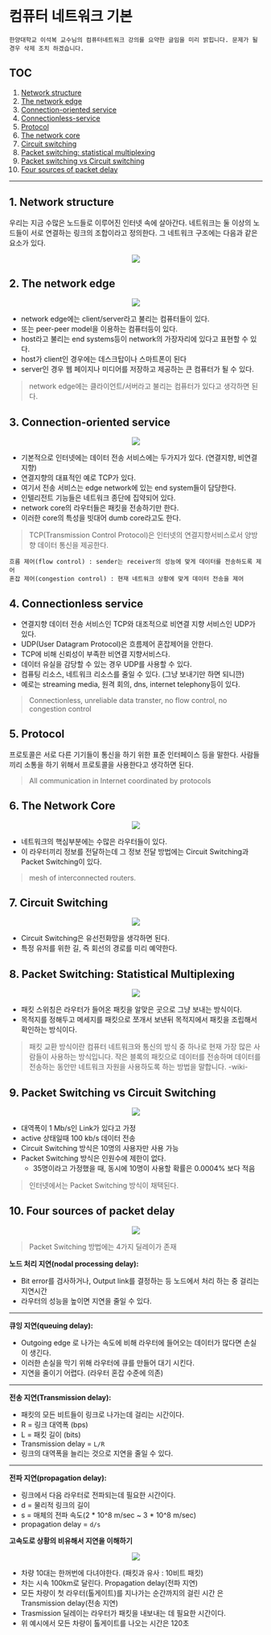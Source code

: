 # 컴퓨터 네트워크 기본

```
한양대학교 이석복 교수님의 컴퓨터네트워크 강의를 요약한 글임을 미리 밝힙니다. 문제가 될 경우 삭제 조치 하겠습니다.
```

## TOC

1. [Network structure](#1-Network-structure)
2. [The network edge](#2-the-network-edge)
3. [Connection-oriented service](#3-connection-oriented-service)
4. [Connectionless-service](#4-connectionless-service)
5. [Protocol](#5-protocol)
6. [The network core](#6-the-network-core)
7. [Circuit switching](#7-circuit-switching)
8. [Packet switching: statistical multiplexing](#8-packet-switching-statistical-multiplexing)
9. [Packet switching vs Circuit switching](#9-packet-switching-vs-circuit-switching)
10. [Four sources of packet delay](#10-four-sources-of-packet-delay)

---

## 1. Network structure

우리는 지금 수많은 노드들로 이루어진 인터넷 속에 살아간다. 네트워크는 둘 이상의 노드들이
서로 연결하는 링크의 조합이라고 정의한다. 그 네트워크 구조에는 다음과 같은 요소가 있다.

<p align ="center">
<img src="../resource/network_hanyang/a_closer_look_network.PNG">
</p>

## 2. The network edge

<p align ="center">
<img src="../resource/network_hanyang/the_network_edge.PNG">
</p>

- network edge에는 client/server라고 불리는 컴퓨터들이 있다.
- 또는 peer-peer model을 이용하는 컴퓨터등이 있다.
- host라고 불리는 end systems등이 network의 가장자리에 있다고 표현할 수 있다.
- host가 client인 경우에는 데스크탑이나 스마트폰이 된다
- server인 경우 웹 페이지나 미디어를 저장하고 제공하는 큰 컴퓨터가 될 수 있다.

> network edge에는 클라이언트/서버라고 불리는 컴퓨터가 있다고 생각하면 된다.

## 3. Connection-oriented service

<p align ="center">
<img src="../resource/network_hanyang/connection_oriented_service.PNG">
</p>

- 기본적으로 인터넷에는 데이터 전송 서비스에는 두가지가 있다. (연결지향, 비연결지향)
- 연결지향의 대표적인 예로 TCP가 있다.
- 여기서 전송 서비스는 edge network에 있는 end system들이 담당한다.
- 인텔리전트 기능들은 네트워크 종단에 집약되어 있다.
- network core의 라우터들은 패킷을 전송하기만 한다.
- 이러한 core의 특성을 빗대어 dumb core라고도 한다.

> TCP(Transmission Control Protocol)은 인터넷의 연결지향서비스로서 양방향 데이터 통신을 제공한다.

```
흐름 제어(flow control) : sender는 receiver의 성능에 맞게 데이터를 전송하도록 제어
혼잡 제어(congestion control) : 현재 네트워크 상황에 맞게 데이터 전송을 제어
```

## 4. Connectionless service

- 연결지향 데이터 전송 서비스인 TCP와 대조적으로 비연결 지향 서비스인 UDP가 있다.
- UDP(User Datagram Protocol)은 흐름제어 혼잡제어을 안한다.
- TCP에 비해 신뢰성이 부족한 비연결 지향서비스다.
- 데이터 유실을 감당할 수 있는 경우 UDP를 사용할 수 있다.
- 컴퓨팅 리소스, 네트워크 리소스를 줄일 수 있다. (그냥 보내기만 하면 되니깐)
- 예로는 streaming media, 원격 회의, dns, internet telephony등이 있다.

> Connectionless, unreliable data transter, no flow control, no congestion control

## 5. Protocol

프로토콜은 서로 다른 기기들이 통신을 하기 위한 표준 인터페이스 등을 말한다. 사람들 끼리 소통을 하기 위해서 프로토콜을 사용한다고 생각하면 된다.

> All communication in Internet coordinated by protocols

## 6. The Network Core

<p align ="center">
<img src="../resource/network_hanyang/network_core.PNG">
</p>

- 네트워크의 핵심부분에는 수많은 라우터들이 있다.
- 이 라우터끼리 정보를 전달하는데 그 정보 전달 방법에는 Circuit Switching과 Packet Switching이 있다.

> mesh of interconnected routers.

## 7. Circuit Switching

<p align ="center">
<img src="../resource/network_hanyang/circuit_switching.PNG">
</p>

- Circuit Switching은 유선전화망을 생각하면 된다.
- 특정 유저를 위한 길, 즉 회선의 경로를 미리 예약한다.

## 8. Packet Switching: Statistical Multiplexing

<p align ="center">
<img src="../resource/network_hanyang/packet_switching.PNG">
</p>

- 패킷 스위칭은 라우터가 들어온 패킷을 알맞은 곳으로 그냥 보내는 방식이다.
- 목적지를 정해두고 메세지를 패킷으로 쪼개서 보낸뒤 목적지에서 패킷을 조립해서 확인하는 방식이다.

> 패킷 교환 방식이란 컴퓨터 네트워크와 통신의 방식 중 하나로 현재 가장 많은 사람들이 사용하는 방식입니다. 작은 블록의 패킷으로 데이터를 전송하며 데이터를 전송하는 동안만 네트워크 자원을 사용하도록 하는 방법을 말합니다. -wiki-

## 9. Packet Switching vs Circuit Switching

<p align ="center">
<img src="../resource/network_hanyang/p_vs_c.PNG">
</p>

- 대역폭이 1 Mb/s인 Link가 있다고 가정
- active 상태일때 100 kb/s 데이터 전송
- Circuit Switching 방식은 10명의 사용자만 사용 가능
- Packet Switching 방식은 인원수에 제한이 없다.
  - 35명이라고 가정했을 때, 동시에 10명이 사용할 확률은 0.0004% 보다 적음

> 인터넷에서는 Packet Switching 방식이 채택된다.

## 10. Four sources of packet delay

<p align ="center">
<img src="../resource/network_hanyang/packet_delay.PNG">
</p>

> Packet Switching 방법에는 4가지 딜레이가 존재

**노드 처리 지연(nodal processing delay):**

- Bit error를 검사하거나, Output link를 결정하는 등 노드에서 처리 하는 중 걸리는 지연시간
- 라우터의 성능을 높이면 지연을 줄일 수 있다.

---

**큐잉 지연(queuing delay):**

- Outgoing edge 로 나가는 속도에 비해 라우터에 들어오는 데이터가 많다면 손실이 생긴다.
- 이러한 손실을 막기 위해 라우터에 큐를 만들어 대기 시킨다.
- 지연을 줄이기 어렵다. (라우터 혼잡 수준에 의존)

---

**전송 지연(Transmission delay):**

- 패킷의 모든 비트들이 링크로 나가는데 걸리는 시간이다.
- R = 링크 대역폭 (bps)
- L = 패킷 길이 (bits)
- Transmission delay = `L/R`
- 링크의 대역폭을 늘리는 것으로 지연을 줄일 수 있다.

---

**전파 지연(propagation delay):**

- 링크에서 다음 라우터로 전파되는데 필요한 시간이다.
- d = 물리적 링크의 길이
- s = 매체의 전파 속도(2 \* 10^8 m/sec ~ 3 \* 10^8 m/sec)
- propagation delay = `d/s`

**고속도로 상황의 비유해서 지연을 이해하기**

<p align ="center">
<img src="../resource/network_hanyang_basic_2/caraban.PNG"/>
</p>

- 차량 10대는 한꺼번에 다녀야한다. (패킷과 유사 : 10비트 패킷)
- 차는 시속 100km로 달린다. Propagation delay(전파 지연)
- 모든 차량이 첫 라우터(톨게이트)를 지나가는 순간까지의 걸린 시간
  은 Transmission delay(전송 지연)
- Trasmission 딜레이는 라우터가 패킷을 내보내는 데 필요한 시간이다.
- 위 예시에서 모든 차량이 톨게이트를 나오는 시간은 120초
